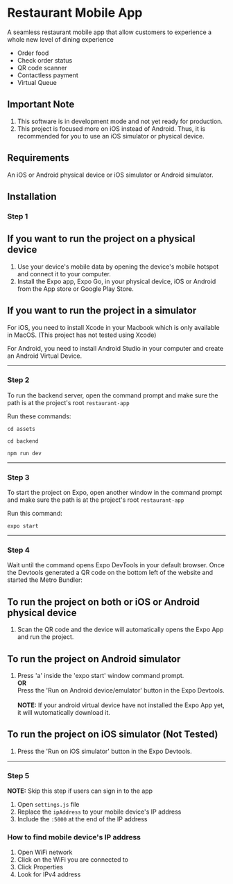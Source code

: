 # Restaurant Mobile App

A seamless restaurant mobile app that allow customers to experience a whole new level of dining experience
- Order food
- Check order status
- QR code scanner
- Contactless payment
- Virtual Queue

## Important Note
1. This software is in development mode and not yet ready for production.
2. This project is focused more on iOS instead of Android. Thus, it is recommended for you to use an iOS simulator or physical device.

## Requirements

An iOS or Android physical device or iOS simulator or Android simulator.

## Installation

### Step 1

If you want to run the project on a physical device
---
1. Use your device's mobile data by opening the device's mobile hotspot and connect it to your computer.
2. Install the Expo app, Expo Go, in your physical device, iOS or Android from the App store or Google Play Store.

If you want to run the project in a simulator
---
For iOS, you need to install Xcode in your Macbook which is only available in MacOS. (This project has not tested using Xcode)

For Android, you need to install Android Studio in your computer and create an Android Virtual Device.

---

### Step 2

To run the backend server, open the command prompt and make sure the path is at the project's root `restaurant-app`

Run these commands:

```
cd assets
```
```
cd backend
```
```
npm run dev
```
---

### Step 3

To start the project on Expo, open another window in the command prompt and make sure the path is at the project's root `restaurant-app`

Run this command:

```
expo start
```
---

### Step 4

Wait until the command opens Expo DevTools in your default browser. Once the Devtools generated a QR code on the bottom left of the website and started the Metro Bundler:

To run the project on both or iOS or Android physical device
---
1. Scan the QR code and the device will automatically opens the Expo App and run the project.

To run the project on Android simulator
---
1. Press 'a' inside the 'expo start' window command prompt.<br>
**OR**<br>
Press the 'Run on Android device/emulator' button in the Expo Devtools.<br><br>
**NOTE:** If your android virtual device have not installed the Expo App yet, it will wutomatically download it.

To run the project on iOS simulator (Not Tested)
---
1. Press the 'Run on iOS simulator' button in the Expo Devtools.

---

### Step 5

**NOTE:** Skip this step if users can sign in to the app

1. Open `settings.js` file
2. Replace the `ipAddress` to your mobile device's IP address
3. Include the `:5000` at the end of the IP address

### How to find mobile device's IP address

1. Open WiFi network
2. Click on the WiFi you are connected to
3. Click Properties
4. Look for IPv4 address

